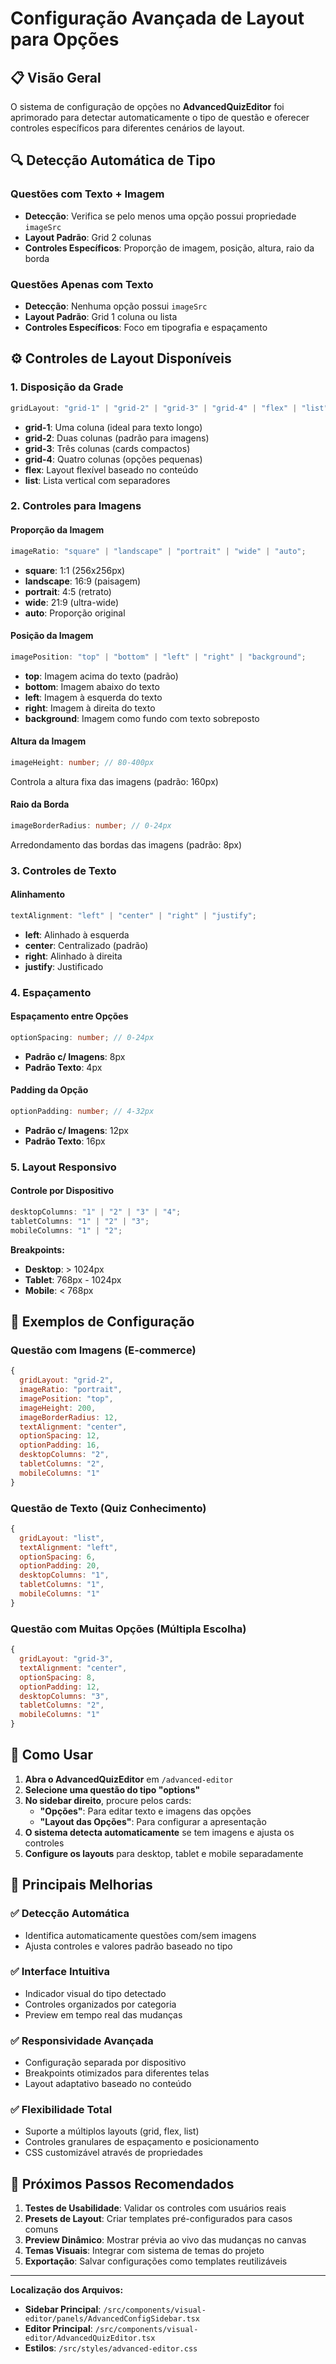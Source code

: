 # Configuração Avançada de Layout para Opções

## 📋 Visão Geral

O sistema de configuração de opções no **AdvancedQuizEditor** foi aprimorado para detectar automaticamente o tipo de questão e oferecer controles específicos para diferentes cenários de layout.

## 🔍 Detecção Automática de Tipo

### Questões com Texto + Imagem

- **Detecção**: Verifica se pelo menos uma opção possui propriedade `imageSrc`
- **Layout Padrão**: Grid 2 colunas
- **Controles Específicos**: Proporção de imagem, posição, altura, raio da borda

### Questões Apenas com Texto

- **Detecção**: Nenhuma opção possui `imageSrc`
- **Layout Padrão**: Grid 1 coluna ou lista
- **Controles Específicos**: Foco em tipografia e espaçamento

## ⚙️ Controles de Layout Disponíveis

### 1. Disposição da Grade

```typescript
gridLayout: "grid-1" | "grid-2" | "grid-3" | "grid-4" | "flex" | "list";
```

- **grid-1**: Uma coluna (ideal para texto longo)
- **grid-2**: Duas colunas (padrão para imagens)
- **grid-3**: Três colunas (cards compactos)
- **grid-4**: Quatro colunas (opções pequenas)
- **flex**: Layout flexível baseado no conteúdo
- **list**: Lista vertical com separadores

### 2. Controles para Imagens

#### Proporção da Imagem

```typescript
imageRatio: "square" | "landscape" | "portrait" | "wide" | "auto";
```

- **square**: 1:1 (256x256px)
- **landscape**: 16:9 (paisagem)
- **portrait**: 4:5 (retrato)
- **wide**: 21:9 (ultra-wide)
- **auto**: Proporção original

#### Posição da Imagem

```typescript
imagePosition: "top" | "bottom" | "left" | "right" | "background";
```

- **top**: Imagem acima do texto (padrão)
- **bottom**: Imagem abaixo do texto
- **left**: Imagem à esquerda do texto
- **right**: Imagem à direita do texto
- **background**: Imagem como fundo com texto sobreposto

#### Altura da Imagem

```typescript
imageHeight: number; // 80-400px
```

Controla a altura fixa das imagens (padrão: 160px)

#### Raio da Borda

```typescript
imageBorderRadius: number; // 0-24px
```

Arredondamento das bordas das imagens (padrão: 8px)

### 3. Controles de Texto

#### Alinhamento

```typescript
textAlignment: "left" | "center" | "right" | "justify";
```

- **left**: Alinhado à esquerda
- **center**: Centralizado (padrão)
- **right**: Alinhado à direita
- **justify**: Justificado

### 4. Espaçamento

#### Espaçamento entre Opções

```typescript
optionSpacing: number; // 0-24px
```

- **Padrão c/ Imagens**: 8px
- **Padrão Texto**: 4px

#### Padding da Opção

```typescript
optionPadding: number; // 4-32px
```

- **Padrão c/ Imagens**: 12px
- **Padrão Texto**: 16px

### 5. Layout Responsivo

#### Controle por Dispositivo

```typescript
desktopColumns: "1" | "2" | "3" | "4";
tabletColumns: "1" | "2" | "3";
mobileColumns: "1" | "2";
```

**Breakpoints:**

- **Desktop**: > 1024px
- **Tablet**: 768px - 1024px
- **Mobile**: < 768px

## 🎨 Exemplos de Configuração

### Questão com Imagens (E-commerce)

```javascript
{
  gridLayout: "grid-2",
  imageRatio: "portrait",
  imagePosition: "top",
  imageHeight: 200,
  imageBorderRadius: 12,
  textAlignment: "center",
  optionSpacing: 12,
  optionPadding: 16,
  desktopColumns: "2",
  tabletColumns: "2",
  mobileColumns: "1"
}
```

### Questão de Texto (Quiz Conhecimento)

```javascript
{
  gridLayout: "list",
  textAlignment: "left",
  optionSpacing: 6,
  optionPadding: 20,
  desktopColumns: "1",
  tabletColumns: "1",
  mobileColumns: "1"
}
```

### Questão com Muitas Opções (Múltipla Escolha)

```javascript
{
  gridLayout: "grid-3",
  textAlignment: "center",
  optionSpacing: 8,
  optionPadding: 12,
  desktopColumns: "3",
  tabletColumns: "2",
  mobileColumns: "1"
}
```

## 🔧 Como Usar

1. **Abra o AdvancedQuizEditor** em `/advanced-editor`
2. **Selecione uma questão do tipo "options"**
3. **No sidebar direito**, procure pelos cards:
   - **"Opções"**: Para editar texto e imagens das opções
   - **"Layout das Opções"**: Para configurar a apresentação
4. **O sistema detecta automaticamente** se tem imagens e ajusta os controles
5. **Configure os layouts** para desktop, tablet e mobile separadamente

## 🎯 Principais Melhorias

### ✅ Detecção Automática

- Identifica automaticamente questões com/sem imagens
- Ajusta controles e valores padrão baseado no tipo

### ✅ Interface Intuitiva

- Indicador visual do tipo detectado
- Controles organizados por categoria
- Preview em tempo real das mudanças

### ✅ Responsividade Avançada

- Configuração separada por dispositivo
- Breakpoints otimizados para diferentes telas
- Layout adaptativo baseado no conteúdo

### ✅ Flexibilidade Total

- Suporte a múltiplos layouts (grid, flex, list)
- Controles granulares de espaçamento e posicionamento
- CSS customizável através de propriedades

## 🚀 Próximos Passos Recomendados

1. **Testes de Usabilidade**: Validar os controles com usuários reais
2. **Presets de Layout**: Criar templates pré-configurados para casos comuns
3. **Preview Dinâmico**: Mostrar prévia ao vivo das mudanças no canvas
4. **Temas Visuais**: Integrar com sistema de temas do projeto
5. **Exportação**: Salvar configurações como templates reutilizáveis

---

**Localização dos Arquivos:**

- **Sidebar Principal**: `/src/components/visual-editor/panels/AdvancedConfigSidebar.tsx`
- **Editor Principal**: `/src/components/visual-editor/AdvancedQuizEditor.tsx`
- **Estilos**: `/src/styles/advanced-editor.css`

